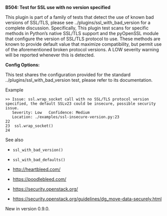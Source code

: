 **B504: Test for SSL use with no version specified**

This plugin is part of a family of tests that detect the use of known
bad versions of SSL/TLS, please see ../plugins/ssl\_with\_bad\_version
for a complete discussion. Specifically, This plugin test scans for
specific methods in Python’s native SSL/TLS support and the pyOpenSSL
module that configure the version of SSL/TLS protocol to use. These
methods are known to provide default value that maximize compatibility,
but permit use of the aforementioned broken protocol versions. A LOW
severity warning will be reported whenever this is detected.

**Config Options:**

This test shares the configuration provided for the standard
../plugins/ssl\_with\_bad\_version test, please refer to its
documentation.

Example  

<!-- -->

    >> Issue: ssl.wrap_socket call with no SSL/TLS protocol version
    specified, the default SSLv23 could be insecure, possible security
    issue.
       Severity: Low   Confidence: Medium
       Location: ./examples/ssl-insecure-version.py:23
    22
    23  ssl.wrap_socket()
    24

See also

-   `ssl_with_bad_version()`

-   `ssl_with_bad_defaults()`

-   <http://heartbleed.com/>

-   <https://poodlebleed.com/>

-   <https://security.openstack.org/>

-   <https://security.openstack.org/guidelines/dg_move-data-securely.html>

New in version 0.9.0.
